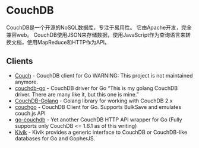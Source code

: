 # CouchDB
CouchDB是一个开源的NoSQL数据库，专注于易用性。 它由Apache开发，完全兼容web。 CouchDB使用JSON来存储数据，使用JavaScript作为查询语言来转换文档，使用MapReduce和HTTP作为API。

## Clients
* [Couch](https://github.com/patrickjuchli/couch) - CouchDB client for Go WARNING: This project is not maintained anymore.
* [couchdb-go](https://github.com/rhinoman/couchdb-go) - CouchDB driver for Go “This is my golang CouchDB driver. There are many like it, but this one is mine.”
* [CouchDB-Golang](https://github.com/leesper/couchdb-golang) -  Golang library for working with CouchDB 2.x
* [couchgo](https://github.com/lancecarlson/couchgo) - CouchDB Client for Go. Supports BulkSave and emulates couch.js API
* [go-couchdb](https://github.com/fjl/go-couchdb) - Yet another CouchDB HTTP API wrapper for Go (Fully supports only CouchDB <= 1.6.1 as of this writing)
* [Kivik](https://github.com/flimzy/kivik) - Kivik provides a generic interface to CouchDB or CouchDB-like databases for Go and GopherJS.